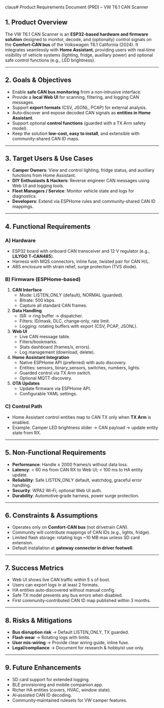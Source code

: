 

claus# Product Requirements Document (PRD) – VW T6.1 CAN Scanner

## 1. Product Overview
The VW T6.1 CAN Scanner is an **ESP32‑based hardware and firmware solution** designed to monitor, decode, and (optionally) control signals on the **Comfort‑CAN bus** of the Volkswagen T6.1 California (2024). It integrates seamlessly with **Home Assistant**, providing users with real‑time visibility of vehicle systems (lighting, fridge, auxiliary power) and optional safe control functions (e.g., LED brightness).

---

## 2. Goals & Objectives
- Enable **safe CAN bus monitoring** from a non‑intrusive interface.
- Provide a **local Web UI** for scanning, filtering, and logging CAN messages.
- Support **export formats** (CSV, JSONL, PCAP) for external analysis.
- Auto‑discover and expose decoded CAN signals as **entities in Home Assistant**.
- Support optional **control functions** (guarded with a TX Arm safety model).
- Keep the solution **low‑cost, easy to install**, and extensible with community‑shared CAN ID maps.

---

## 3. Target Users & Use Cases
- **Camper Owners**: View and control lighting, fridge status, and auxiliary functions from Home Assistant.
- **DIY Enthusiasts & Hackers**: Reverse engineer CAN messages using Web UI and logging tools.
- **Fleet Managers / Service**: Monitor vehicle state and logs for diagnostics.
- **Developers**: Extend via ESPHome rules and community‑shared CAN ID mappings.

---

## 4. Functional Requirements

### A) Hardware
- ESP32 board with onboard CAN transceiver and 12 V regulator (e.g., **LILYGO T‑CAN485**).
- Harness with MQS connectors, inline fuse, twisted pair for CAN H/L.
- ABS enclosure with strain relief, surge protection (TVS diode).

### B) Firmware (ESPHome‑based)
1. **CAN Interface**
   - Mode: LISTEN_ONLY (default), NORMAL (guarded).
   - Bitrate: 500 kbps.
   - Capture all standard CAN frames.
2. **Data Handling**
   - ISR → ring buffer → dispatcher.
   - Filters: ID/mask, DLC, change‑only, rate limit.
   - Logging: rotating buffers with export (CSV, PCAP, JSONL).
3. **Web UI**
   - Live CAN message table.
   - Filters/bookmarks.
   - Stats dashboard (frames/s, errors).
   - Log management (download, delete).
4. **Home Assistant Integration**
   - Native ESPHome API (preferred) with auto discovery.
   - Entities: sensors, binary_sensors, switches, numbers, lights.
   - Guarded control via TX Arm switch.
   - Optional MQTT discovery.
5. **OTA Updates**
   - Update firmware via ESPHome API.
   - Configurable YAML settings.

### C) Control Path
- Home Assistant control entities map to CAN TX only when **TX Arm** is enabled.
- Example: Camper LED brightness slider → CAN payload → update entity state from RX.

---

## 5. Non‑Functional Requirements
- **Performance**: Handle ≥ 2000 frames/s without data loss.
- **Latency**: < 60 ms from CAN RX to Web UI; < 100 ms to HA entity update.
- **Reliability**: Safe LISTEN_ONLY default, watchdog, graceful error handling.
- **Security**: WPA2 Wi‑Fi, optional Web UI auth.
- **Durability**: Automotive‑grade harness, power surge protection.

---

## 6. Constraints & Assumptions
- Operates only on **Comfort‑CAN bus** (not drivetrain CAN).
- Community will contribute mappings of CAN IDs (e.g., lights, fridge).
- Limited flash storage: rotating logs ~10 MB max unless SD card extension.
- Default installation at **gateway connector in driver footwell**.

---

## 7. Success Metrics
- Web UI shows live CAN traffic within 5 s of boot.
- Users can export logs in at least 2 formats.
- HA entities auto‑discovered without manual config.
- Safe TX model prevents any bus errors when disabled.
- First community‑contributed CAN ID map published within 3 months.

---

## 8. Risks & Mitigations
- **Bus disruption risk** → Default LISTEN_ONLY, TX guarded.
- **Flash wear** → Rotating logs with limits.
- **User mis‑wiring** → Provide clear wiring guide, inline fuse.
- **Legal/compliance** → Document for research & hobbyist use only.

---

## 9. Future Enhancements
- SD card support for extended logging.
- BLE provisioning and mobile companion app.
- Richer HA entities (covers, HVAC, window state).
- AI‑assisted CAN ID decoding.
- Community‑maintained rulesets for VW camper features.

